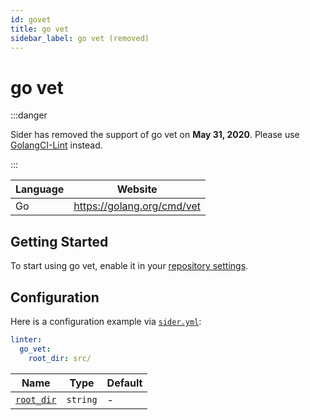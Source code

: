 ```yaml
---
id: govet
title: go vet
sidebar_label: go vet (removed)
---
```


# go vet

:::danger

Sider has removed the support of go vet on **May 31, 2020**. Please use [GolangCI-Lint](golangci-lint.md) instead.

:::

| Language | Website                    |
| -------- | -------------------------- |
| Go       | https://golang.org/cmd/vet |

## Getting Started

To start using go vet, enable it in your [repository settings](../../getting-started/repository-settings.md).

## Configuration

Here is a configuration example via [`sider.yml`](../../getting-started/custom-configuration.md):

```yaml
linter:
  go_vet:
    root_dir: src/
```

| Name                                                                                  | Type     | Default |
| ------------------------------------------------------------------------------------- | -------- | ------- |
| [`root_dir`](../../getting-started/custom-configuration.md#linteranalyzer_idroot_dir) | `string` | -       |
